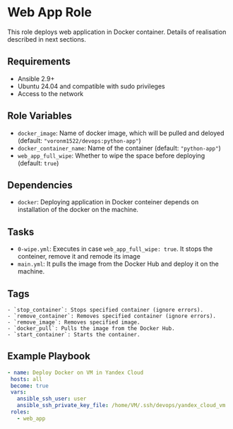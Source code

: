    # Web App Role

   This role deploys web application in Docker container. Details of realisation described in next sections.

   ## Requirements

   - Ansible 2.9+
   - Ubuntu 24.04 and compatible with sudo privileges
   - Access to the network

   ## Role Variables

   - `docker_image`: Name of docker image, which will be pulled and deloyed (default: `"voronm1522/devops:python-app"`)
   - `docker_container_name`: Name of the container (default: `"python-app"`)
   - `web_app_full_wipe`: Whether to wipe the space before deploying (default: `true`)

  ## Dependencies

  - `docker`: Deploying application in Docker conteiner depends on installation of the docker on the machine.
  
  ## Tasks

  - `0-wipe.yml`: Executes in case `web_app_full_wipe: true`. It stops the conteiner, remove it and remode its image
  - `main.yml`: It pulls the image from the Docker Hub and deploy it on the machine.

  ## Tags

    - `stop_container`: Stops specified container (ignore errors).
    - `remove_container`: Removes specified container (ignore errors).
    - `remove_image`: Removes specified image.
    - `docker_pull`: Pulls the image from the Docker Hub.
    - `start_container`: Starts the container.

  ## Example Playbook

   ```yaml
  - name: Deploy Docker on VM in Yandex Cloud
    hosts: all
    become: true
    vars:
      ansible_ssh_user: user
      ansible_ssh_private_key_file: /home/VM/.ssh/devops/yandex_cloud_vm
    roles:
      - web_app

  ```

